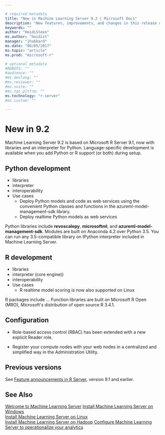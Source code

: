 ```yaml
---

# required metadata
title: "New in Machine Learning Server 9.2 | Microsoft Docs"
description: "New features, improvements, and changes in this release of Machine Learning Server."
keywords: ""
author: "HeidiSteen"
ms.author: "heidist"
manager: "jhubbard"
ms.date: "09/05/2017"
ms.topic: "article"
ms.prod: "microsoft-r"

# optional metadata
#ROBOTS: ""
#audience: ""
#ms.devlang: ""
#ms.reviewer: ""
#ms.suite: ""
#ms.tgt_pltfrm: ""
ms.technology: "r-server"
#ms.custom: ""

---
```


# New in 9.2

Machine Learning Server 9.2 is based on Microsoft R Server 9.1, now with libraries and an interpreter for Python. Language-specific development is available when you add Python or R support (or both) during setup.

## Python development

+ libraries
+ interpreter
+ interoperability
+ Use cases
  + Deploy Python models and code as web services using the convenient Python classes and functions in the azureml-model-management-sdk library.
  + Deploy realtime Python models as web services

Python libraries include **revoscalepy**, **microsoftml**, and **azureml-model-management-sdk**. Modules are built on Anaconda 4.2 over Python 3.5. You can run any 3.5-compatible library on tPython interpreter included in Machine Learning Server.

## R development

+ libraries
+ interpreter (core engine))
+ interoperability
+ Use cases
  + R realtime model scoring is now also supported on Linux

R packages include ... Function libraries are built on Microsoft R Open (MRO), Microsoft's distribution of open source R 3.4.1.

## Configuration

+ Role-based access control (RBAC) has been extended with a new explicit Reader role.
 
+ Register your compute nodes with your web nodes in a centralized and simplified way in the Administration Utility.
 

## Previous versions

See [Feature announcements in R Server](whats-new-in-r-server.md), version 9.1 and earlier.

## See Also

 [Welcome to Machine Learning Server](what-is-machine-learning-server.md) 
 [Install Machine Learning Server on Windows](install/r-server-install-windows.md)  
 [Install Machine Learning Server on Linux](install/r-server-install-linux-server.md)  
 [Install Machine Learning Server on Hadoop](install/r-server-install-hadoop.md)
 [Configure Machine Learning Server to operationalize your analytics](operationalize/configure-start-for-administrators.md#configure-server-for-operationalization) 
